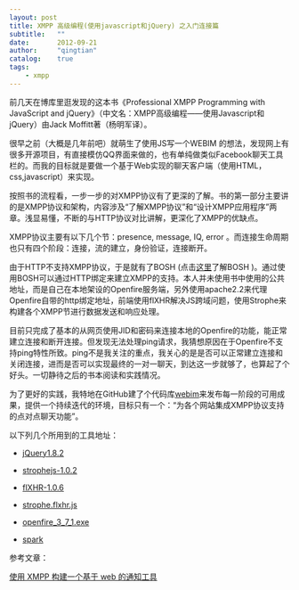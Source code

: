 ```yaml
---
layout: post
title: XMPP 高级编程(使用javascript和jQuery) 之入门连接篇
subtitle:   ""
date:       2012-09-21
author:     "qingtian"
catalog:    true
tags:
    - xmpp
---
```


前几天在博库里逛发现的这本书《Professional XMPP Programming with JavaScript and jQuery》（中文名：XMPP高级编程——使用Javascript和jQuery）由Jack Moffitt著（杨明军译）。

很早之前（大概是几年前吧）就萌生了使用JS写一个WEBIM 的想法，发现网上有很多开源项目，有直接模仿QQ界面来做的，也有单纯做类似Facebook聊天工具栏的。而我的目标就是要做一个基于Web实现的聊天客户端（使用HTML，css,javascript）来实现。

按照书的流程看，一步一步的对XMPP协议有了更深的了解。书的第一部分主要讲的是XMPP协议和架构，内容涉及“了解XMPP协议”和“设计XMPP应用程序”两章。浅显易懂，不断的与HTTP协议对比讲解，更深化了XMPP的优缺点。

XMPP协议主要有以下几个节：presence, message, IQ, error 。而连接生命周期也只有四个阶段：连接，流的建立，身份验证，连接断开。

由于HTTP不支持XMPP协议，于是就有了BOSH (点击[这里](http://xmpp.org/about-xmpp/technology-overview/bosh/)了解BOSH )。通过使用BOSH可以通过HTTP绑定来建立XMPP的支持。本人并未使用书中使用的公共地址，而是自己在本地架设的Openfire服务端，另外使用apache2.2来代理Openfire自带的http绑定地址，前端使用flXHR解决JS跨域问题，使用Strophe来构建各个XMPP节进行数据发送和响应处理。

目前只完成了基本的从网页使用JID和密码来连接本地的Openfire的功能，能正常建立连接和断开连接。但发现无法处理ping请求，我猜想原因在于Openfire不支持ping特性所致。ping不是我关注的重点，我关心的是是否可以正常建立连接和关闭连接，进而是否可以实现最终的一对一聊天，到达这一步就够了，也算起了个好头。一切静待之后的书本阅读和实践情况。

为了更好的实践，我特地在GitHub建了个代码库[webim](https://github.com/qingtian/webim)来发布每一阶段的可用成果，提供一个持续迭代的环境，目标只有一个：“为各个网站集成XMPP协议支持的点对点聊天功能”。

以下列几个所用到的工具地址：

- [jQuery1.8.2](http://jquery.com/)

- [strophejs-1.0.2](http://strophe.im/strophejs/)

- [flXHR-1.0.6](https://github.com/flensed/flXHR/tree/master/code/releases)

- [strophe.flxhr.js](http://code.google.com/p/openfire-websockets/source/browse/trunk/plugin/ofchat/js/strophejs/plugins/strophe.flxhr.js?r=7)

- [openfire_3_7_1.exe](http://www.igniterealtime.org/downloads/download-landing.jsp?file=openfire/openfire_3_7_1.exe)

- [spark](http://www.igniterealtime.org/downloads/download-landing.jsp?file=spark/spark_2_6_3.exe)

参考文章：

[使用 XMPP 构建一个基于 web 的通知工具](http://www.ibm.com/developerworks/cn/xml/tutorials/x-realtimeXMPPtut/section4.html)